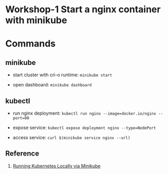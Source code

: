 # Workshop-1 Start a nginx container with minikube

# Commands

## minikube

- start cluster with cri-o runtime: `minikube start`

- open dashboard: `minikube dashboard`

## kubectl

- run nginx deployment: `kubectl run nginx --image=docker.io/nginx --port=80`

- expose service: `kubectl expose deployment nginx --type=NodePort`

- access service: `curl $(minikube service nginx --url)`







## Reference

1. [Running Kubernetes Locally via Minikube](https://kubernetes.io/docs/setup/minikube/#alternative-container-runtimes)
